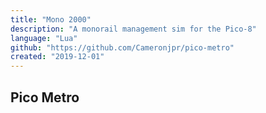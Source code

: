 ```yaml
---
title: "Mono 2000"
description: "A monorail management sim for the Pico-8"
language: "Lua"
github: "https://github.com/Cameronjpr/pico-metro"
created: "2019-12-01"
---
```


## Pico Metro